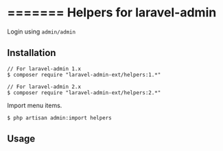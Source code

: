 =======
Helpers for laravel-admin
=========================

[//]: # (DEMO [helpers]&#40;http://demo.laravel-admin.org/helpers/scaffold&#41;  )

Login using `admin/admin`

## Installation

```
// For laravel-admin 1.x
$ composer require "laravel-admin-ext/helpers:1.*"

// For laravel-admin 2.x
$ composer require "laravel-admin-ext/helpers:2.*"
```

Import menu items.

```shell
$ php artisan admin:import helpers
```

## Usage

[//]: # (See [wiki]&#40;http://laravel-admin.org/docs/#/en/extension-helpers?id=helpers&#41;)

